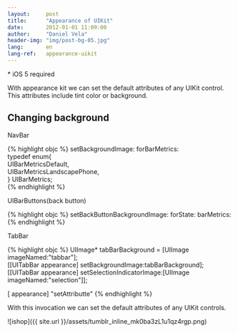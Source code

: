 ```yaml
---
layout:     post
title:      "Appearance of UIKit"
date:       2012-01-01 11:09:00
author:     "Daniel Vela"
header-img: "img/post-bg-05.jpg"
lang:       en
lang-ref:   appearance-uikit
---
```



\* iOS 5 required

With appearance kit we can set the default attributes of any UIKit control. This attributes include tint color or background.

## Changing background

NavBar

{% highlight objc %}
setBackgroundImage: forBarMetrics:  
    typedef enum{  
         UIBarMetricsDefault,  
         UIBarMetricsLandscapePhone,  
    } UIBarMetrics;  
{% endhighlight %}

UIBarButtons(back button)

{% highlight objc %}
setBackButtonBackgroundImage: forState: barMetrics:  
{% endhighlight %}

TabBar

{% highlight objc %}
UIImage* tabBarBackground = [UIImage imageNamed:"tabbar"];  
[[UITabBar appearance] setBackgroundImage:tabBarBackground];  
[[UITabBar appearance] setSelectionIndicatorImage:[UIImage imageNamed:"selection"]];  


[<UIControl> appearance] "setAttributte"
{% endhighlight %}

With this invocation we can set the default attributes of any UIKit controls.

![ishop]({{ site.url }}/assets/tumblr_inline_mk0ba3zL1u1qz4rgp.png)
